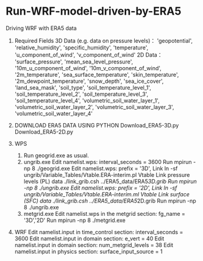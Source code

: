 # Run-WRF-model-driven-by-ERA5
Driving WRF with ERA5 data

1. Required Fields
  3D Data (e.g. data on pressure levels)：
  'geopotential', 'relative_humidity', 'specific_humidity', 'temperature', 'u_component_of_wind', 'v_component_of_wind'
  2D Data：
  'surface_pressure', 'mean_sea_level_pressure', '10m_u_component_of_wind', '10m_v_component_of_wind', '2m_temperature', 'sea_surface_temperature', 'skin_temperature', '2m_dewpoint_temperature', 'snow_depth', 'sea_ice_cover', 'land_sea_mask', 'soil_type', 
  'soil_temperature_level_1', 'soil_temperature_level_2', 'soil_temperature_level_3', 'soil_temperature_level_4', 'volumetric_soil_water_layer_1', 'volumetric_soil_water_layer_2', 'volumetric_soil_water_layer_3', 'volumetric_soil_water_layer_4'
  
2. DOWNLOAD ERA5 DATA USING PYTHON
  Download_ERA5-3D.py
  Download_ERA5-2D.py

3. WPS
    1) Run geogrid.exe as usual.
    2) ungrib.exe
       Edit namelist.wps: interval_seconds = 3600
       Run mpirun -np 8 ./geogrid.exe
       Edit namelist.wps: prefix = '3D',
       Link ln -sf ungrib/Variable_Tables/Vtable.ERA-interim.pl Vtable
       Link pressure levels (PL) data ./link_grib.csh ../ERA5_data/ERA5*3D.grib
       Run mpirun -np 8 ./ungrib.exe
       Edit namelist.wps: prefix = '2D',
       Link ln -sf ungrib/Variable_Tables/Vtable.ERA-interim.ml Vtable
       Link surface (SFC) data ./link_grib.csh ../ERA5_data/ERA5*2D.grib
       Run mpirun -np 8 ./ungrib.exe
    3) metgrid.exe
       Edit namelist.wps in the metgrid section: fg_name = '3D','2D'
       Run mpirun -np 8 ./metgrid.exe

4. WRF
  Edit namelist.input in time_control section: interval_seconds = 3600
  Edit namelist.input in domain section: e_vert = 40
  Edit namelist.input in domain section: num_metgrid_levels = 38
  Edit namelist.input in physics section: surface_input_source = 1
